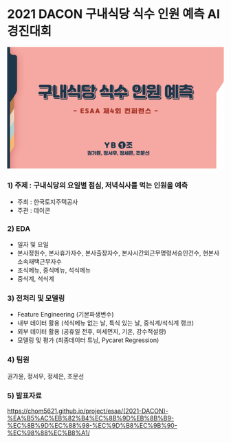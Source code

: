 # 2021 DACON 구내식당 식수 인원 예측 AI 경진대회

![png](슬라이드1.png)

### 1) 주제 : 구내식당의 요일별 점심, 저녁식사를 먹는 인원을 예측
- 주최 : 한국토지주택공사
- 주관 : 데이콘

### 2) EDA
- 일자 및 요일
- 본사정원수, 본사휴가자수, 본사출장자수, 본사시간외근무명령서승인건수, 현본사소속재택근무자수
- 조식메뉴, 중식메뉴, 석식메뉴
- 중식계, 석식계    

### 3) 전처리 및 모델링
- Feature Engineering (기본파생변수)
- 내부 데이터 활용 (석식메뉴 없는 날, 특식 있는 날, 중식계/석식계 랭크)
- 외부 데이터 활용 (공휴일 전후, 미세먼지, 기온, 강수적설량)
- 모델링 및 평가 (최종데이터 튜닝, Pycaret Regression)

### 4) 팀원
권가윤, 정서우, 정세은, 조문선

### 5) 발표자료
<https://chom5621.github.io/project/esaa/(2021-DACON)-%EA%B5%AC%EB%82%B4%EC%8B%9D%EB%8B%B9-%EC%8B%9D%EC%88%98-%EC%9D%B8%EC%9B%90-%EC%98%88%EC%B8%A1/>
